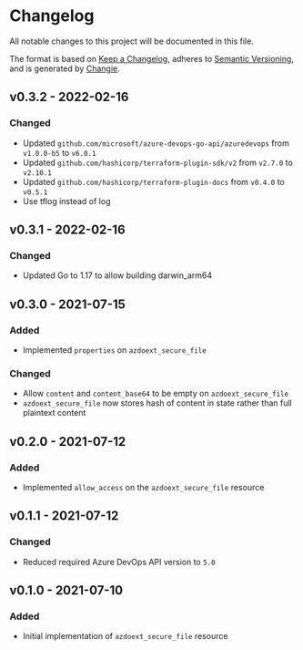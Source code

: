 # Changelog

All notable changes to this project will be documented in this file.

The format is based on [Keep a Changelog](https://keepachangelog.com/en/1.0.0/), adheres
to [Semantic Versioning](https://semver.org/spec/v2.0.0.html), and is generated
by [Changie](https://github.com/miniscruff/changie).

## v0.3.2 - 2022-02-16

### Changed

* Updated `github.com/microsoft/azure-devops-go-api/azuredevops` from `v1.0.0-b5` to `v6.0.1`
* Updated `github.com/hashicorp/terraform-plugin-sdk/v2` from `v2.7.0` to `v2.10.1`
* Updated `github.com/hashicorp/terraform-plugin-docs` from `v0.4.0` to `v0.5.1`
* Use tflog instead of log

## v0.3.1 - 2022-02-16

### Changed

* Updated Go to 1.17 to allow building darwin_arm64

## v0.3.0 - 2021-07-15

### Added

* Implemented `properties` on `azdoext_secure_file`

### Changed

* Allow `content` and `content_base64` to be empty on `azdoext_secure_file`
* `azdoext_secure_file` now stores hash of content in state rather than full plaintext content

## v0.2.0 - 2021-07-12

### Added

* Implemented `allow_access` on the `azdoext_secure_file` resource

## v0.1.1 - 2021-07-12

### Changed

* Reduced required Azure DevOps API version to `5.0`

## v0.1.0 - 2021-07-10

### Added

* Initial implementation of `azdoext_secure_file` resource